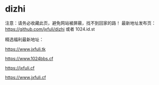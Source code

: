 # dizhi
注意：请务必收藏此页，避免网站被屏蔽，找不到回家的路！
最新地址发布页：https://github.com/jxfuli/dizhi
或者 1024.id.st

精选福利最新地址：

https://www.jxfuli.tk

https://www.1024bbs.cf

https://jxfuli.cf

https://www.jxfuli.cf
